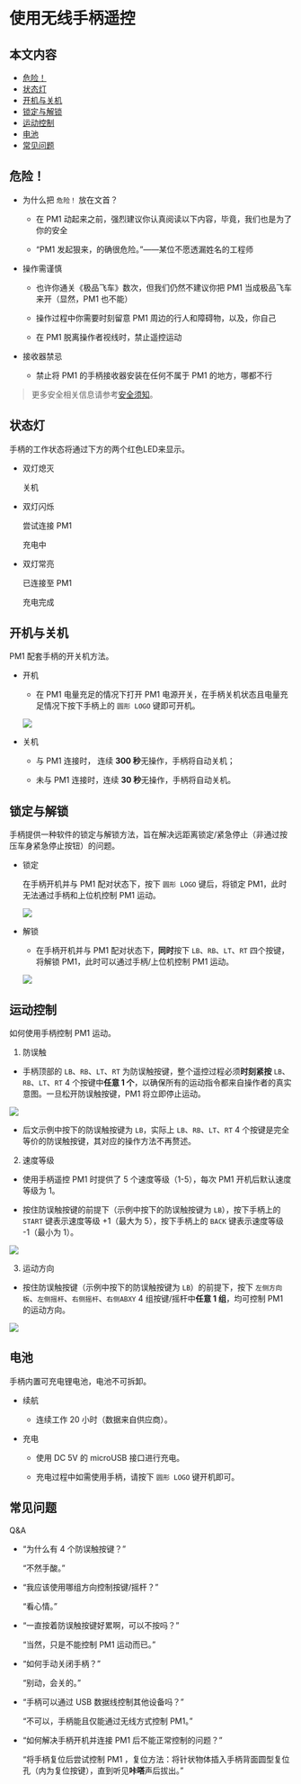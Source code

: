 ﻿# 使用无线手柄遥控

## 本文内容

* <a href="#危险！">危险！</a>
* <a href="#状态灯">状态灯</a>
* <a href="#开机与关机">开机与关机</a>
* <a href="#锁定与解锁">锁定与解锁</a>
* <a href="#运动控制">运动控制</a>
* <a href="#电池">电池</a>
* <a href="#常见问题">常见问题</a>

<a name="危险！"></a>

## 危险！

* 为什么把 `危险！` 放在文首？

  * 在 PM1 动起来之前，强烈建议你认真阅读以下内容，毕竟，我们也是为了你的安全

  * “PM1 发起狠来，的确很危险。”——某位不愿透漏姓名的工程师

* 操作需谨慎  

  * 也许你通关《极品飞车》数次，但我们仍然不建议你把 PM1 当成极品飞车来开（显然，PM1 也不能）
  
  * 操作过程中你需要时刻留意 PM1 周边的行人和障碍物，以及，你自己
  
  * 在 PM1 脱离操作者视线时，禁止遥控运动

* 接收器禁忌
  
  * 禁止将 PM1 的手柄接收器安装在任何不属于 PM1 的地方，哪都不行
    
> 更多安全相关信息请参考[安全须知](../introduction/notice.md)。

<a name="状态灯"></a>

## 状态灯

手柄的工作状态将通过下方的两个红色LED来显示。

* 双灯熄灭

  关机

* 双灯闪烁

  尝试连接 PM1

  充电中

* 双灯常亮

  已连接至 PM1

  充电完成

<a name="开机与关机"></a>

##  开机与关机

PM1 配套手柄的开关机方法。

* 开机
  
  * 在 PM1 电量充足的情况下打开 PM1 电源开关，在手柄关机状态且电量充足情况下按下手柄上的 `圆形 LOGO` 键即可开机。
  
  ![](imgs/gamepad_poweron.gif)
  
* 关机

  * 与 PM1 连接时， 连续 **300 秒**无操作，手柄将自动关机；

  * 未与 PM1 连接时，连续 **30 秒**无操作，手柄将自动关机。

<a name="锁定与解锁"></a>

## 锁定与解锁

手柄提供一种软件的锁定与解锁方法，旨在解决远距离锁定/紧急停止（非通过按压车身紧急停止按钮）的问题。

* 锁定

  在手柄开机并与 PM1 配对状态下，按下 `圆形 LOGO` 键后，将锁定 PM1，此时无法通过手柄和上位机控制 PM1 运动。
  
  ![](imgs/gamepad_lock.gif)

* 解锁

  * 在手柄开机并与 PM1 配对状态下，**同时**按下 `LB`、`RB`、`LT`、`RT` 四个按键，将解锁 PM1，此时可以通过手柄/上位机控制 PM1 运动。
    
  ![](imgs/gamepad_unlock.gif)

<a name="运动控制"></a>

## 运动控制

如何使用手柄控制 PM1 运动。

1. 防误触

  * 手柄顶部的 `LB`、`RB`、`LT`、`RT` 为防误触按键，整个遥控过程必须**时刻紧按** `LB`、`RB`、`LT`、`RT` 4 个按键中**任意 1 个**，以确保所有的运动指令都来自操作者的真实意图。一旦松开防误触按键，PM1 将立即停止运动。

  ![](imgs/gamepad_anti_missing.gif)

  * 后文示例中按下的防误触按键为 `LB`，实际上 `LB`、`RB`、`LT`、`RT` 4 个按键是完全等价的防误触按键，其对应的操作方法不再赘述。

2. 速度等级

  * 使用手柄遥控 PM1 时提供了 5 个速度等级（1-5），每次 PM1 开机后默认速度等级为 1。

  * 按住防误触按键的前提下（示例中按下的防误触按键为 `LB`），按下手柄上的 `START` 键表示速度等级 +1（最大为 5），按下手柄上的 `BACK` 键表示速度等级 -1（最小为 1）。

  ![](imgs/gamepad_speed_level.gif)

3. 运动方向

  * 按住防误触按键（示例中按下的防误触按键为 `LB`）的前提下，按下 `左侧方向板`、`左侧摇杆`、`右侧摇杆`、`右侧ABXY` 4 组按键/摇杆中**任意 1 组**，均可控制 PM1 的运动方向。

  ![](imgs/gamepad_motion_direction.gif)

<a name="电池"></a>

## 电池

手柄内置可充电锂电池，电池不可拆卸。

* 续航

  * 连续工作 20 小时（数据来自供应商）。
  
* 充电

  * 使用 DC 5V 的 microUSB 接口进行充电。
  
  * 充电过程中如需使用手柄，请按下 `圆形 LOGO` 键开机即可。

<a name="常见问题"></a>

## 常见问题

Q&A

* “为什么有 4 个防误触按键？”
  
  “不然手酸。”

* “我应该使用哪组方向控制按键/摇杆？”

  “看心情。”

* “一直按着防误触按键好累啊，可以不按吗？”

  “当然，只是不能控制 PM1 运动而已。”

* “如何手动关闭手柄？”

  “别动，会关的。”

* “手柄可以通过 USB 数据线控制其他设备吗？”

  “不可以，手柄能且仅能通过无线方式控制 PM1。”
    
* “如何解决手柄开机并连接 PM1 后不能正常控制的问题？”

  “将手柄复位后尝试控制 PM1 ，复位方法：将针状物体插入手柄背面圆型复位孔（内为复位按键），直到听见**咔嗒**声后拔出。”
